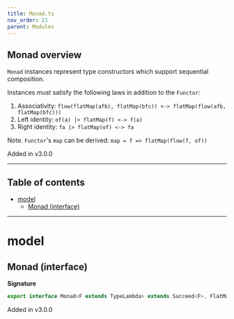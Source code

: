```yaml
---
title: Monad.ts
nav_order: 21
parent: Modules
---
```


## Monad overview

`Monad` instances represent type constructors which support sequential composition.

Instances must satisfy the following laws in addition to the `Functor`:

1. Associativity: `flow(flatMap(afb), flatMap(bfc)) <-> flatMap(flow(afb, flatMap(bfc)))`
2. Left identity: `of(a) |> flatMap(f) <-> f(a)`
3. Right identity: `fa |> flatMap(of) <-> fa`

Note. `Functor`'s `map` can be derived: `map = f => flatMap(flow(f, of))`

Added in v3.0.0

---

<h2 class="text-delta">Table of contents</h2>

- [model](#model)
  - [Monad (interface)](#monad-interface)

---

# model

## Monad (interface)

**Signature**

```ts
export interface Monad<F extends TypeLambda> extends Succeed<F>, FlatMap<F> {}
```

Added in v3.0.0
